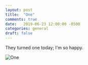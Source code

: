 ```yaml
---
layout: post
title:  "One"
comments: true
date:   2019-06-23 12:00:00 -0500
categories: general
draft: false
---
```


They turned one today; I'm so happy.

![One](https://cl.ly/e388b73e182e/Image%202019-06-26%20at%2011.50.07%20PM.png)